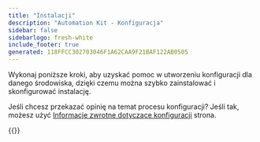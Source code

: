 ```yaml
---
title: "Instalacji"
description: "Automation Kit - Konfiguracja"
sidebar: false
sidebarlogo: fresh-white
include_footer: true
generated: 118FFCC302703046F1A62CAA9F21BAF122AB0505
---
```


Wykonaj poniższe kroki, aby uzyskać pomoc w utworzeniu konfiguracji dla danego środowiska, dzięki czemu można szybko zainstalować i skonfigurować instalację.

Jeśli chcesz przekazać opinię na temat procesu konfiguracji? Jeśli tak, możesz użyć [Informacje zwrotne dotyczące konfiguracji](/pl/get-started/setup-feedback) strona.

{{<questions name="/content/pl/get-started/setup.json" completed="Dziękujemy za wykonanie kroków konfiguracji" showNavigationButtons=true locale="pl">}}
